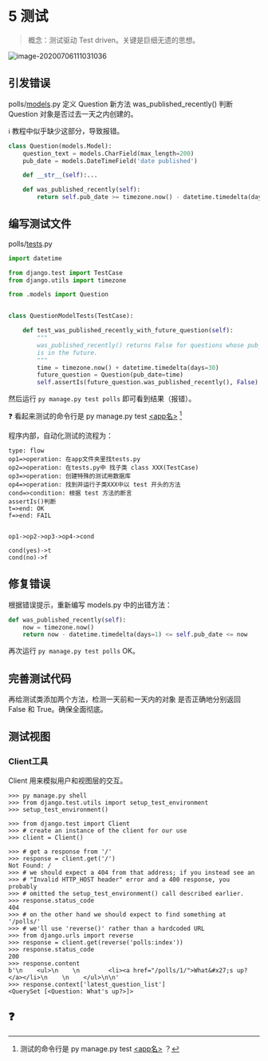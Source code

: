 # 5 测试

> 概念：测试驱动 Test driven。关键是巨细无遗的思想。

![image-20200706111031036](https://pic-1301887806.cos.ap-guangzhou.myqcloud.com/img/image-20200706111031036.png)

## 引发错误

polls/<u>models</u>.py 定义 Question 新方法 was_published_recently() 判断 Question 对象是否过去一天之内创建的。

:information_source: 教程中似乎缺少这部分，导致报错。

```python
class Question(models.Model):
    question_text = models.CharField(max_length=200)
    pub_date = models.DateTimeField('date published')

    def __str__(self):...

    def was_published_recently(self):
        return self.pub_date >= timezone.now() - datetime.timedelta(days=1)
```

## 编写测试文件

polls/<u>tests</u>.py

```python
import datetime

from django.test import TestCase
from django.utils import timezone

from .models import Question


class QuestionModelTests(TestCase):

    def test_was_published_recently_with_future_question(self):
        """
        was_published_recently() returns False for questions whose pub_date
        is in the future.
        """
        time = timezone.now() + datetime.timedelta(days=30)
        future_question = Question(pub_date=time)
        self.assertIs(future_question.was_published_recently(), False)
```

然后运行 `py manage.py test polls` 即可看到结果（报错）。

❓ 看起来测试的命令行是 py manage.py test <u>\<app名></u> [^ test cli]

程序内部，自动化测试的流程为：

```flow
type: flow
op1=>operation: 在app文件夹里找tests.py
op2=>operation: 在tests.py中 找子类 class XXX(TestCase)
op3=>operation: 创建特殊的测试用数据库
op4=>operation: 找到并运行子类XXX中以 test 开头的方法
cond=>condition: 根据 test 方法的断言
assertIs()判断
t=>end: OK
f=>end: FAIL


op1->op2->op3->op4->cond

cond(yes)->t
cond(no)->f
```

## 修复错误

根据错误提示，重新编写 models.py 中的出错方法：

```python
def was_published_recently(self):
    now = timezone.now()
    return now - datetime.timedelta(days=1) <= self.pub_date <= now
```

再次运行 `py manage.py test polls` OK。

## 完善测试代码

再给测试类添加两个方法，检测一天前和一天内的对象 是否正确地分别返回 False 和 True。确保全面彻底。

## 测试视图

### Client工具

Client 用来模拟用户和视图层的交互。

```shell
>>> py manage.py shell
>>> from django.test.utils import setup_test_environment
>>> setup_test_environment()

>>> from django.test import Client
>>> # create an instance of the client for our use
>>> client = Client()

>>> # get a response from '/'
>>> response = client.get('/')
Not Found: /
>>> # we should expect a 404 from that address; if you instead see an
>>> # "Invalid HTTP_HOST header" error and a 400 response, you probably
>>> # omitted the setup_test_environment() call described earlier.
>>> response.status_code
404
>>> # on the other hand we should expect to find something at '/polls/'
>>> # we'll use 'reverse()' rather than a hardcoded URL
>>> from django.urls import reverse
>>> response = client.get(reverse('polls:index'))
>>> response.status_code
200
>>> response.content
b'\n    <ul>\n    \n        <li><a href="/polls/1/">What&#x27;s up?</a></li>\n    \n    </ul>\n\n'
>>> response.context['latest_question_list']
<QuerySet [<Question: What's up?>]>
```



## ❓

[^ test cli]: 测试的命令行是 py manage.py test <u>\<app名></u> ？

